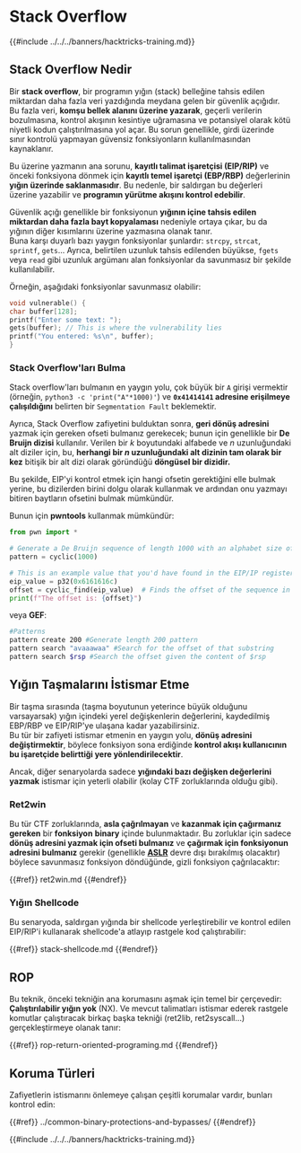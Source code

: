 # Stack Overflow

{{#include ../../../banners/hacktricks-training.md}}

## Stack Overflow Nedir

Bir **stack overflow**, bir programın yığın (stack) belleğine tahsis edilen miktardan daha fazla veri yazdığında meydana gelen bir güvenlik açığıdır. Bu fazla veri, **komşu bellek alanını üzerine yazarak**, geçerli verilerin bozulmasına, kontrol akışının kesintiye uğramasına ve potansiyel olarak kötü niyetli kodun çalıştırılmasına yol açar. Bu sorun genellikle, girdi üzerinde sınır kontrolü yapmayan güvensiz fonksiyonların kullanılmasından kaynaklanır.

Bu üzerine yazmanın ana sorunu, **kayıtlı talimat işaretçisi (EIP/RIP)** ve önceki fonksiyona dönmek için **kayıtlı temel işaretçi (EBP/RBP)** değerlerinin **yığın üzerinde saklanmasıdır**. Bu nedenle, bir saldırgan bu değerleri üzerine yazabilir ve **programın yürütme akışını kontrol edebilir**.

Güvenlik açığı genellikle bir fonksiyonun **yığının içine tahsis edilen miktardan daha fazla bayt kopyalaması** nedeniyle ortaya çıkar, bu da yığının diğer kısımlarını üzerine yazmasına olanak tanır.\
Buna karşı duyarlı bazı yaygın fonksiyonlar şunlardır: `strcpy`, `strcat`, `sprintf`, `gets`... Ayrıca, belirtilen uzunluk tahsis edilenden büyükse, `fgets` veya `read` gibi uzunluk argümanı alan fonksiyonlar da savunmasız bir şekilde kullanılabilir.

Örneğin, aşağıdaki fonksiyonlar savunmasız olabilir:
```c
void vulnerable() {
char buffer[128];
printf("Enter some text: ");
gets(buffer); // This is where the vulnerability lies
printf("You entered: %s\n", buffer);
}
```
### Stack Overflow'ları Bulma

Stack overflow'ları bulmanın en yaygın yolu, çok büyük bir `A` girişi vermektir (örneğin, `python3 -c 'print("A"*1000)'`) ve **`0x41414141` adresine erişilmeye çalışıldığını** belirten bir `Segmentation Fault` beklemektir.

Ayrıca, Stack Overflow zafiyetini bulduktan sonra, **geri dönüş adresini** yazmak için gereken ofseti bulmanız gerekecek; bunun için genellikle bir **De Bruijn dizisi** kullanılır. Verilen bir _k_ boyutundaki alfabede ve _n_ uzunluğundaki alt diziler için, bu, **herhangi bir _n_ uzunluğundaki alt dizinin tam olarak bir kez** bitişik bir alt dizi olarak göründüğü **döngüsel bir dizidir.**

Bu şekilde, EIP'yi kontrol etmek için hangi ofsetin gerektiğini elle bulmak yerine, bu dizilerden birini dolgu olarak kullanmak ve ardından onu yazmayı bitiren baytların ofsetini bulmak mümkündür.

Bunun için **pwntools** kullanmak mümkündür:
```python
from pwn import *

# Generate a De Bruijn sequence of length 1000 with an alphabet size of 256 (byte values)
pattern = cyclic(1000)

# This is an example value that you'd have found in the EIP/IP register upon crash
eip_value = p32(0x6161616c)
offset = cyclic_find(eip_value)  # Finds the offset of the sequence in the De Bruijn pattern
print(f"The offset is: {offset}")
```
veya **GEF**:
```bash
#Patterns
pattern create 200 #Generate length 200 pattern
pattern search "avaaawaa" #Search for the offset of that substring
pattern search $rsp #Search the offset given the content of $rsp
```
## Yığın Taşmalarını İstismar Etme

Bir taşma sırasında (taşma boyutunun yeterince büyük olduğunu varsayarsak) yığın içindeki yerel değişkenlerin değerlerini, kaydedilmiş EBP/RBP ve EIP/RIP'ye ulaşana kadar yazabilirsiniz.\
Bu tür bir zafiyeti istismar etmenin en yaygın yolu, **dönüş adresini değiştirmektir**, böylece fonksiyon sona erdiğinde **kontrol akışı kullanıcının bu işaretçide belirttiği yere yönlendirilecektir**.

Ancak, diğer senaryolarda sadece **yığındaki bazı değişken değerlerini yazmak** istismar için yeterli olabilir (kolay CTF zorluklarında olduğu gibi).

### Ret2win

Bu tür CTF zorluklarında, **asla çağrılmayan** ve **kazanmak için çağırmanız gereken** bir **fonksiyon** **binary** içinde bulunmaktadır. Bu zorluklar için sadece **dönüş adresini yazmak için ofseti bulmanız** ve **çağırmak için fonksiyonun adresini bulmanız** gerekir (genellikle [**ASLR**](../common-binary-protections-and-bypasses/aslr/) devre dışı bırakılmış olacaktır) böylece savunmasız fonksiyon döndüğünde, gizli fonksiyon çağrılacaktır:

{{#ref}}
ret2win.md
{{#endref}}

### Yığın Shellcode

Bu senaryoda, saldırgan yığında bir shellcode yerleştirebilir ve kontrol edilen EIP/RIP'i kullanarak shellcode'a atlayıp rastgele kod çalıştırabilir:

{{#ref}}
stack-shellcode.md
{{#endref}}

## ROP

Bu teknik, önceki tekniğin ana korumasını aşmak için temel bir çerçevedir: **Çalıştırılabilir yığın yok** (NX). Ve mevcut talimatları istismar ederek rastgele komutlar çalıştıracak birkaç başka tekniği (ret2lib, ret2syscall...) gerçekleştirmeye olanak tanır:

{{#ref}}
rop-return-oriented-programing.md
{{#endref}}

## Koruma Türleri

Zafiyetlerin istismarını önlemeye çalışan çeşitli korumalar vardır, bunları kontrol edin:

{{#ref}}
../common-binary-protections-and-bypasses/
{{#endref}}

{{#include ../../../banners/hacktricks-training.md}}
